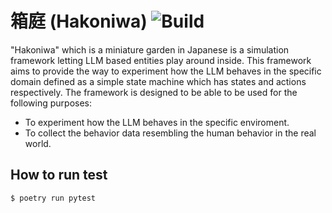 # 箱庭 (Hakoniwa) ![Build](https://github.com/Lewuathe/hakoniwa/actions/workflows/main.yml/badge.svg)

"Hakoniwa" which is a miniature garden in Japanese is a simulation framework letting LLM based entities play around inside. This framework aims to provide the way to experiment how the LLM behaves in the specific domain defined as a simple state machine which has states and actions respectively. The framework is designed to be able to be used for the following purposes:

- To experiment how the LLM behaves in the specific enviroment.
- To collect the behavior data resembling the human behavior in the real world.

## How to run test

```
$ poetry run pytest
```